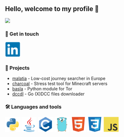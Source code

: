 ## Hello, welcome to my profile 👋
![](https://komarev.com/ghpvc/?username=gcrbr)

### 👥 Get in touch
[<img src="https://raw.githubusercontent.com/devicons/devicon/master/icons/linkedin/linkedin-original.svg" alt="LinkedIn" width="50">](https://linkedin.com/in/%67%69%61%6e%63%61%72%6c%6f-%62-1061a52b9)

### 🚀 Projects
- [malatia](https://github.com/gcrbr/malatia) - Low-cost journey searcher in Europe
- [charcoal](https://github.com/gcrbr/charcoal) - Stress test tool for Minecraft servers
- [basla](https://github.com/gcrbr/basla) - Python module for Tor
- [dccdl](https://github.com/gcrbr/dccdl) - Go (X)DCC files downloader

### 🛠️ Languages and tools
<img src="https://github.com/devicons/devicon/raw/master/icons/python/python-original.svg" alt="Python" width="50"> <img src="https://raw.githubusercontent.com/devicons/devicon/master/icons/java/java-original.svg" alt="Java" width="50"> <img src="https://raw.githubusercontent.com/devicons/devicon/master/icons/c/c-original.svg" alt="C" width="50"> <img src="https://raw.githubusercontent.com/devicons/devicon/master/icons/go/go-original.svg" alt="Go" width="50"> <img src="https://raw.githubusercontent.com/devicons/devicon/master/icons/html5/html5-original.svg" alt="HTML5" width="50"> <img src="https://raw.githubusercontent.com/devicons/devicon/master/icons/css3/css3-original.svg" alt="CSS3" width="50"> <img src="https://raw.githubusercontent.com/devicons/devicon/master/icons/javascript/javascript-original.svg" alt="JavaScript" width="50">
